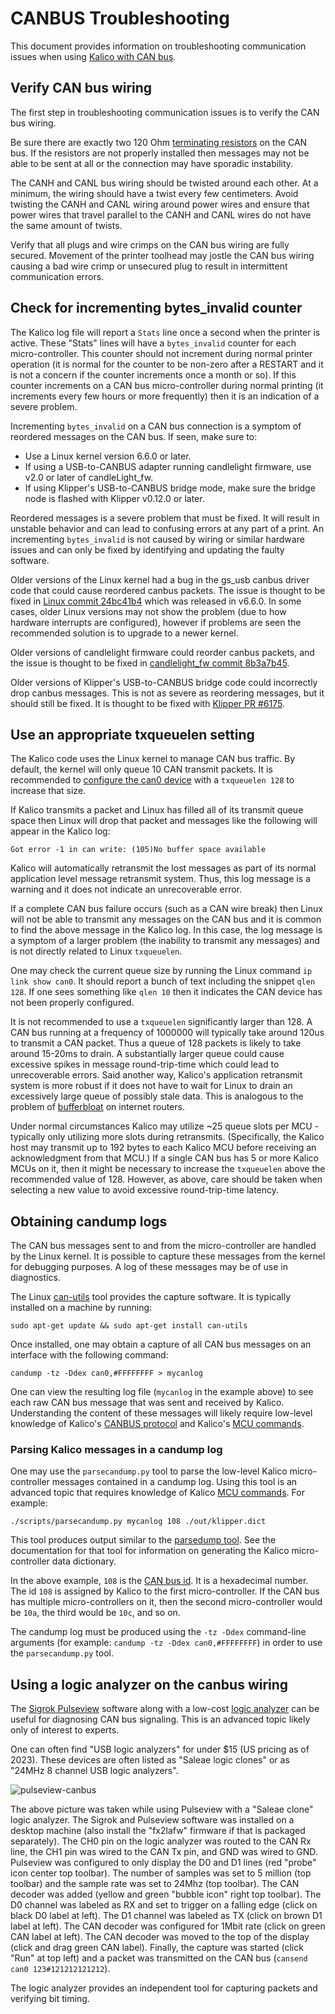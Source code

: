 # CANBUS Troubleshooting

This document provides information on troubleshooting communication
issues when using [Kalico with CAN bus](CANBUS.md).

## Verify CAN bus wiring

The first step in troubleshooting communication issues is to verify
the CAN bus wiring.

Be sure there are exactly two 120 Ohm [terminating
resistors](CANBUS.md#terminating-resistors) on the CAN bus. If the
resistors are not properly installed then messages may not be able to
be sent at all or the connection may have sporadic instability.

The CANH and CANL bus wiring should be twisted around each other. At a
minimum, the wiring should have a twist every few centimeters. Avoid
twisting the CANH and CANL wiring around power wires and ensure that
power wires that travel parallel to the CANH and CANL wires do not
have the same amount of twists.

Verify that all plugs and wire crimps on the CAN bus wiring are fully
secured. Movement of the printer toolhead may jostle the CAN bus
wiring causing a bad wire crimp or unsecured plug to result in
intermittent communication errors.

## Check for incrementing bytes_invalid counter

The Kalico log file will report a `Stats` line once a second when the
printer is active. These "Stats" lines will have a `bytes_invalid`
counter for each micro-controller. This counter should not increment
during normal printer operation (it is normal for the counter to be
non-zero after a RESTART and it is not a concern if the counter
increments once a month or so). If this counter increments on a CAN
bus micro-controller during normal printing (it increments every few
hours or more frequently) then it is an indication of a severe
problem.

Incrementing `bytes_invalid` on a CAN bus connection is a symptom of
reordered messages on the CAN bus. If seen, make sure to:
* Use a Linux kernel version 6.6.0 or later.
* If using a USB-to-CANBUS adapter running candlelight firmware, use
  v2.0 or later of candleLight_fw.
* If using Klipper's USB-to-CANBUS bridge mode, make sure the bridge
  node is flashed with Klipper v0.12.0 or later.

Reordered messages is a severe problem that must be fixed. It will
result in unstable behavior and can lead to confusing errors at any
part of a print. An incrementing `bytes_invalid` is not caused by
wiring or similar hardware issues and can only be fixed by identifying
and updating the faulty software.

Older versions of the Linux kernel had a bug in the gs_usb canbus
driver code that could cause reordered canbus packets.  The issue is
thought to be fixed in
[Linux commit 24bc41b4](https://github.com/torvalds/linux/commit/24bc41b4558347672a3db61009c339b1f5692169)
which was released in v6.6.0. In some cases, older Linux versions may
not show the problem (due to how hardware interrupts are configured),
however if problems are seen the recommended solution is to upgrade to
a newer kernel.

Older versions of candlelight firmware could reorder canbus packets,
and the issue is thought to be fixed in
[candlelight_fw commit 8b3a7b45](https://github.com/candle-usb/candleLight_fw/commit/8b3a7b4565a3c9521b762b154c94c72c5acb2bcf).

Older versions of Klipper's USB-to-CANBUS bridge code could
incorrectly drop canbus messages. This is not as severe as reordering
messages, but it should still be fixed. It is thought to be fixed with
[Klipper PR #6175](https://github.com/Klipper3d/klipper/pull/6175).

## Use an appropriate txqueuelen setting

The Kalico code uses the Linux kernel to manage CAN bus traffic. By
default, the kernel will only queue 10 CAN transmit packets. It is
recommended to [configure the can0 device](CANBUS.md#host-hardware)
with a `txqueuelen 128` to increase that size.

If Kalico transmits a packet and Linux has filled all of its transmit
queue space then Linux will drop that packet and messages like the
following will appear in the Kalico log:
```
Got error -1 in can write: (105)No buffer space available
```
Kalico will automatically retransmit the lost messages as part of its
normal application level message retransmit system. Thus, this log
message is a warning and it does not indicate an unrecoverable error.

If a complete CAN bus failure occurs (such as a CAN wire break) then
Linux will not be able to transmit any messages on the CAN bus and it
is common to find the above message in the Kalico log. In this case,
the log message is a symptom of a larger problem (the inability to
transmit any messages) and is not directly related to Linux
`txqueuelen`.

One may check the current queue size by running the Linux command `ip
link show can0`. It should report a bunch of text including the
snippet `qlen 128`. If one sees something like `qlen 10` then it
indicates the CAN device has not been properly configured.

It is not recommended to use a `txqueuelen` significantly larger
than 128. A CAN bus running at a frequency of 1000000 will typically
take around 120us to transmit a CAN packet. Thus a queue of 128
packets is likely to take around 15-20ms to drain. A substantially
larger queue could cause excessive spikes in message round-trip-time
which could lead to unrecoverable errors. Said another way, Kalico's
application retransmit system is more robust if it does not have to
wait for Linux to drain an excessively large queue of possibly stale
data. This is analogous to the problem of
[bufferbloat](https://en.wikipedia.org/wiki/Bufferbloat) on internet
routers.

Under normal circumstances Kalico may utilize ~25 queue slots per
MCU - typically only utilizing more slots during retransmits.
(Specifically, the Kalico host may transmit up to 192 bytes to each
Kalico MCU before receiving an acknowledgment from that MCU.) If a
single CAN bus has 5 or more Kalico MCUs on it, then it might be
necessary to increase the `txqueuelen` above the recommended value
of 128. However, as above, care should be taken when selecting a new
value to avoid excessive round-trip-time latency.

## Obtaining candump logs

The CAN bus messages sent to and from the micro-controller are handled
by the Linux kernel. It is possible to capture these messages from the
kernel for debugging purposes. A log of these messages may be of use
in diagnostics.

The Linux [can-utils](https://github.com/linux-can/can-utils) tool
provides the capture software. It is typically installed on a machine
by running:
```
sudo apt-get update && sudo apt-get install can-utils
```

Once installed, one may obtain a capture of all CAN bus messages on an
interface with the following command:
```
candump -tz -Ddex can0,#FFFFFFFF > mycanlog
```

One can view the resulting log file (`mycanlog` in the example above)
to see each raw CAN bus message that was sent and received by Kalico.
Understanding the content of these messages will likely require
low-level knowledge of Kalico's [CANBUS protocol](CANBUS_protocol.md)
and Kalico's [MCU commands](MCU_Commands.md).

### Parsing Kalico messages in a candump log

One may use the `parsecandump.py` tool to parse the low-level Kalico
micro-controller messages contained in a candump log. Using this tool
is an advanced topic that requires knowledge of Kalico
[MCU commands](MCU_Commands.md). For example:
```
./scripts/parsecandump.py mycanlog 108 ./out/klipper.dict
```

This tool produces output similar to the [parsedump
tool](Debugging.md#translating-gcode-files-to-micro-controller-commands). See
the documentation for that tool for information on generating the
Kalico micro-controller data dictionary.

In the above example, `108` is the [CAN bus
id](CANBUS_protocol.md#micro-controller-id-assignment). It is a
hexadecimal number. The id `108` is assigned by Kalico to the first
micro-controller. If the CAN bus has multiple micro-controllers on it,
then the second micro-controller would be `10a`, the third would be
`10c`, and so on.

The candump log must be produced using the `-tz -Ddex` command-line
arguments (for example: `candump -tz -Ddex can0,#FFFFFFFF`) in order
to use the `parsecandump.py` tool.

## Using a logic analyzer on the canbus wiring

The [Sigrok Pulseview](https://sigrok.org/wiki/PulseView) software
along with a low-cost
[logic analyzer](https://en.wikipedia.org/wiki/Logic_analyzer) can be
useful for diagnosing CAN bus signaling. This is an advanced topic
likely only of interest to experts.

One can often find "USB logic analyzers" for under $15 (US pricing as
of 2023). These devices are often listed as "Saleae logic clones" or
as "24MHz 8 channel USB logic analyzers".

![pulseview-canbus](img/pulseview-canbus.png)

The above picture was taken while using Pulseview with a "Saleae
clone" logic analyzer. The Sigrok and Pulseview software was installed
on a desktop machine (also install the "fx2lafw" firmware if that is
packaged separately). The CH0 pin on the logic analyzer was routed to
the CAN Rx line, the CH1 pin was wired to the CAN Tx pin, and GND was
wired to GND. Pulseview was configured to only display the D0 and D1
lines (red "probe" icon center top toolbar). The number of samples was
set to 5 million (top toolbar) and the sample rate was set to 24Mhz
(top toolbar). The CAN decoder was added (yellow and green "bubble
icon" right top toolbar). The D0 channel was labeled as RX and set to
trigger on a falling edge (click on black D0 label at left). The D1
channel was labeled as TX (click on brown D1 label at left). The CAN
decoder was configured for 1Mbit rate (click on green CAN label at
left). The CAN decoder was moved to the top of the display (click and
drag green CAN label). Finally, the capture was started (click "Run"
at top left) and a packet was transmitted on the CAN bus (`cansend
can0 123#121212121212`).

The logic analyzer provides an independent tool for capturing packets
and verifying bit timing.

